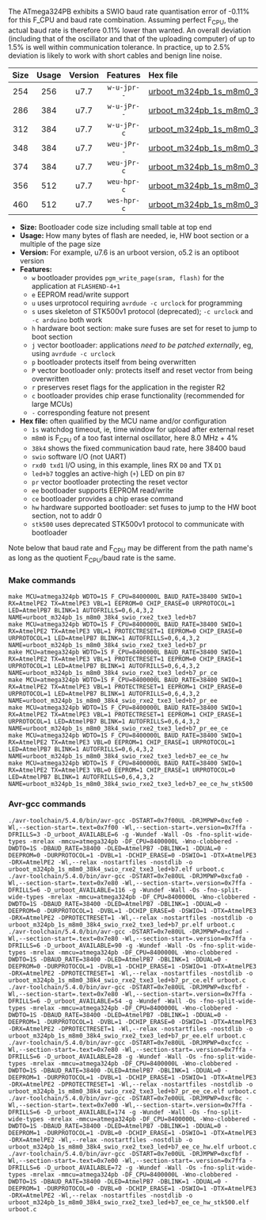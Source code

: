 The ATmega324PB exhibits a SWIO baud rate quantisation error of -0.11% for this F_CPU and baud rate combination. Assuming perfect F<sub>CPU</sub>, the actual baud rate is therefore 0.11% lower than wanted. An overall deviation (including that of the oscillator and that of the uploading computer) of up to 1.5% is well within communication tolerance. In practice, up to 2.5% deviation is likely to work with short cables and benign line noise.

|Size|Usage|Version|Features|Hex file|
|:-:|:-:|:-:|:-:|:--|
|254|256|u7.7|`w-u-jpr--`|[urboot_m324pb_1s_m8m0_38k4_swio_rxe2_txe3_led+b7.hex](https://raw.githubusercontent.com/stefanrueger/urboot.hex/main/mcus/atmega324pb/watchdog_1_s/internal_oscillator_m%2B5.00%25/%2B8m000000_hz/%2B%2B38k4_baud/uart2_rxe2_txe3/led%2Bb7/urboot_m324pb_1s_m8m0_38k4_swio_rxe2_txe3_led%2Bb7.hex)|
|286|384|u7.7|`w-u-jPr--`|[urboot_m324pb_1s_m8m0_38k4_swio_rxe2_txe3_led+b7_pr.hex](https://raw.githubusercontent.com/stefanrueger/urboot.hex/main/mcus/atmega324pb/watchdog_1_s/internal_oscillator_m%2B5.00%25/%2B8m000000_hz/%2B%2B38k4_baud/uart2_rxe2_txe3/led%2Bb7/urboot_m324pb_1s_m8m0_38k4_swio_rxe2_txe3_led%2Bb7_pr.hex)|
|312|384|u7.7|`w-u-jPr-c`|[urboot_m324pb_1s_m8m0_38k4_swio_rxe2_txe3_led+b7_pr_ce.hex](https://raw.githubusercontent.com/stefanrueger/urboot.hex/main/mcus/atmega324pb/watchdog_1_s/internal_oscillator_m%2B5.00%25/%2B8m000000_hz/%2B%2B38k4_baud/uart2_rxe2_txe3/led%2Bb7/urboot_m324pb_1s_m8m0_38k4_swio_rxe2_txe3_led%2Bb7_pr_ce.hex)|
|348|384|u7.7|`weu-jPr--`|[urboot_m324pb_1s_m8m0_38k4_swio_rxe2_txe3_led+b7_pr_ee.hex](https://raw.githubusercontent.com/stefanrueger/urboot.hex/main/mcus/atmega324pb/watchdog_1_s/internal_oscillator_m%2B5.00%25/%2B8m000000_hz/%2B%2B38k4_baud/uart2_rxe2_txe3/led%2Bb7/urboot_m324pb_1s_m8m0_38k4_swio_rxe2_txe3_led%2Bb7_pr_ee.hex)|
|374|384|u7.7|`weu-jPr-c`|[urboot_m324pb_1s_m8m0_38k4_swio_rxe2_txe3_led+b7_pr_ee_ce.hex](https://raw.githubusercontent.com/stefanrueger/urboot.hex/main/mcus/atmega324pb/watchdog_1_s/internal_oscillator_m%2B5.00%25/%2B8m000000_hz/%2B%2B38k4_baud/uart2_rxe2_txe3/led%2Bb7/urboot_m324pb_1s_m8m0_38k4_swio_rxe2_txe3_led%2Bb7_pr_ee_ce.hex)|
|356|512|u7.7|`weu-hpr-c`|[urboot_m324pb_1s_m8m0_38k4_swio_rxe2_txe3_led+b7_ee_ce_hw.hex](https://raw.githubusercontent.com/stefanrueger/urboot.hex/main/mcus/atmega324pb/watchdog_1_s/internal_oscillator_m%2B5.00%25/%2B8m000000_hz/%2B%2B38k4_baud/uart2_rxe2_txe3/led%2Bb7/urboot_m324pb_1s_m8m0_38k4_swio_rxe2_txe3_led%2Bb7_ee_ce_hw.hex)|
|460|512|u7.7|`wes-hpr-c`|[urboot_m324pb_1s_m8m0_38k4_swio_rxe2_txe3_led+b7_ee_ce_hw_stk500.hex](https://raw.githubusercontent.com/stefanrueger/urboot.hex/main/mcus/atmega324pb/watchdog_1_s/internal_oscillator_m%2B5.00%25/%2B8m000000_hz/%2B%2B38k4_baud/uart2_rxe2_txe3/led%2Bb7/urboot_m324pb_1s_m8m0_38k4_swio_rxe2_txe3_led%2Bb7_ee_ce_hw_stk500.hex)|

- **Size:** Bootloader code size including small table at top end
- **Usage:** How many bytes of flash are needed, ie, HW boot section or a multiple of the page size
- **Version:** For example, u7.6 is an urboot version, o5.2 is an optiboot version
- **Features:**
  + `w` bootloader provides `pgm_write_page(sram, flash)` for the application at `FLASHEND-4+1`
  + `e` EEPROM read/write support
  + `u` uses urprotocol requiring `avrdude -c urclock` for programming
  + `s` uses skeleton of STK500v1 protocol (deprecated); `-c urclock` and `-c arduino` both work
  + `h` hardware boot section: make sure fuses are set for reset to jump to boot section
  + `j` vector bootloader: applications *need to be patched externally*, eg, using `avrdude -c urclock`
  + `p` bootloader protects itself from being overwritten
  + `P` vector bootloader only: protects itself and reset vector from being overwritten
  + `r` preserves reset flags for the application in the register R2
  + `c` bootloader provides chip erase functionality (recommended for large MCUs)
  + `-` corresponding feature not present
- **Hex file:** often qualified by the MCU name and/or configuration
  + `1s` watchdog timeout, ie, time window for upload after external reset
  + `m8m0` is F<sub>CPU</sub> of a too fast internal oscillator, here 8.0 MHz + 4%
  + `38k4` shows the fixed communication baud rate, here 38400 baud
  + `swio` software I/O (not UART)
  + `rxd0 txd1` I/O using, in this example, lines RX `D0` and TX `D1`
  + `led+b7` toggles an active-high (`+`) LED on pin `B7`
  + `pr` vector bootloader protecting the reset vector
  + `ee` bootloader supports EEPROM read/write
  + `ce` bootloader provides a chip erase command
  + `hw` hardware supported bootloader: set fuses to jump to the HW boot section, not to addr 0
  + `stk500` uses deprecated STK500v1 protocol to communicate with bootloader


Note below that baud rate and F<sub>CPU</sub> may be different from the path name's as long as the quotient F<sub>CPU</sub>/baud rate is the same.

### Make commands
```
make MCU=atmega324pb WDTO=1S F_CPU=8400000L BAUD_RATE=38400 SWIO=1 RX=AtmelPE2 TX=AtmelPE3 VBL=1 EEPROM=0 CHIP_ERASE=0 URPROTOCOL=1 LED=AtmelPB7 BLINK=1 AUTOFRILLS=0,6,4,3,2 NAME=urboot_m324pb_1s_m8m0_38k4_swio_rxe2_txe3_led+b7
make MCU=atmega324pb WDTO=1S F_CPU=8400000L BAUD_RATE=38400 SWIO=1 RX=AtmelPE2 TX=AtmelPE3 VBL=1 PROTECTRESET=1 EEPROM=0 CHIP_ERASE=0 URPROTOCOL=1 LED=AtmelPB7 BLINK=1 AUTOFRILLS=0,6,4,3,2 NAME=urboot_m324pb_1s_m8m0_38k4_swio_rxe2_txe3_led+b7_pr
make MCU=atmega324pb WDTO=1S F_CPU=8400000L BAUD_RATE=38400 SWIO=1 RX=AtmelPE2 TX=AtmelPE3 VBL=1 PROTECTRESET=1 EEPROM=0 CHIP_ERASE=1 URPROTOCOL=1 LED=AtmelPB7 BLINK=1 AUTOFRILLS=0,6,4,3,2 NAME=urboot_m324pb_1s_m8m0_38k4_swio_rxe2_txe3_led+b7_pr_ce
make MCU=atmega324pb WDTO=1S F_CPU=8400000L BAUD_RATE=38400 SWIO=1 RX=AtmelPE2 TX=AtmelPE3 VBL=1 PROTECTRESET=1 EEPROM=1 CHIP_ERASE=0 URPROTOCOL=1 LED=AtmelPB7 BLINK=1 AUTOFRILLS=0,6,4,3,2 NAME=urboot_m324pb_1s_m8m0_38k4_swio_rxe2_txe3_led+b7_pr_ee
make MCU=atmega324pb WDTO=1S F_CPU=8400000L BAUD_RATE=38400 SWIO=1 RX=AtmelPE2 TX=AtmelPE3 VBL=1 PROTECTRESET=1 EEPROM=1 CHIP_ERASE=1 URPROTOCOL=1 LED=AtmelPB7 BLINK=1 AUTOFRILLS=0,6,4,3,2 NAME=urboot_m324pb_1s_m8m0_38k4_swio_rxe2_txe3_led+b7_pr_ee_ce
make MCU=atmega324pb WDTO=1S F_CPU=8400000L BAUD_RATE=38400 SWIO=1 RX=AtmelPE2 TX=AtmelPE3 VBL=0 EEPROM=1 CHIP_ERASE=1 URPROTOCOL=1 LED=AtmelPB7 BLINK=1 AUTOFRILLS=0,6,4,3,2 NAME=urboot_m324pb_1s_m8m0_38k4_swio_rxe2_txe3_led+b7_ee_ce_hw
make MCU=atmega324pb WDTO=1S F_CPU=8400000L BAUD_RATE=38400 SWIO=1 RX=AtmelPE2 TX=AtmelPE3 VBL=0 EEPROM=1 CHIP_ERASE=1 URPROTOCOL=0 LED=AtmelPB7 BLINK=1 AUTOFRILLS=0,6,4,3,2 NAME=urboot_m324pb_1s_m8m0_38k4_swio_rxe2_txe3_led+b7_ee_ce_hw_stk500
```

### Avr-gcc commands
```
./avr-toolchain/5.4.0/bin/avr-gcc -DSTART=0x7f00UL -DRJMPWP=0xcfe0 -Wl,--section-start=.text=0x7f00 -Wl,--section-start=.version=0x7ffa -DFRILLS=3 -D_urboot_AVAILABLE=6 -g -Wundef -Wall -Os -fno-split-wide-types -mrelax -mmcu=atmega324pb -DF_CPU=8400000L -Wno-clobbered -DWDTO=1S -DBAUD_RATE=38400 -DLED=AtmelPB7 -DBLINK=1 -DDUAL=0 -DEEPROM=0 -DURPROTOCOL=1 -DVBL=1 -DCHIP_ERASE=0 -DSWIO=1 -DTX=AtmelPE3 -DRX=AtmelPE2 -Wl,--relax -nostartfiles -nostdlib -o urboot_m324pb_1s_m8m0_38k4_swio_rxe2_txe3_led+b7.elf urboot.c
./avr-toolchain/5.4.0/bin/avr-gcc -DSTART=0x7e80UL -DRJMPWP=0xcfa0 -Wl,--section-start=.text=0x7e80 -Wl,--section-start=.version=0x7ffa -DFRILLS=6 -D_urboot_AVAILABLE=116 -g -Wundef -Wall -Os -fno-split-wide-types -mrelax -mmcu=atmega324pb -DF_CPU=8400000L -Wno-clobbered -DWDTO=1S -DBAUD_RATE=38400 -DLED=AtmelPB7 -DBLINK=1 -DDUAL=0 -DEEPROM=0 -DURPROTOCOL=1 -DVBL=1 -DCHIP_ERASE=0 -DSWIO=1 -DTX=AtmelPE3 -DRX=AtmelPE2 -DPROTECTRESET=1 -Wl,--relax -nostartfiles -nostdlib -o urboot_m324pb_1s_m8m0_38k4_swio_rxe2_txe3_led+b7_pr.elf urboot.c
./avr-toolchain/5.4.0/bin/avr-gcc -DSTART=0x7e80UL -DRJMPWP=0xcfad -Wl,--section-start=.text=0x7e80 -Wl,--section-start=.version=0x7ffa -DFRILLS=6 -D_urboot_AVAILABLE=90 -g -Wundef -Wall -Os -fno-split-wide-types -mrelax -mmcu=atmega324pb -DF_CPU=8400000L -Wno-clobbered -DWDTO=1S -DBAUD_RATE=38400 -DLED=AtmelPB7 -DBLINK=1 -DDUAL=0 -DEEPROM=0 -DURPROTOCOL=1 -DVBL=1 -DCHIP_ERASE=1 -DSWIO=1 -DTX=AtmelPE3 -DRX=AtmelPE2 -DPROTECTRESET=1 -Wl,--relax -nostartfiles -nostdlib -o urboot_m324pb_1s_m8m0_38k4_swio_rxe2_txe3_led+b7_pr_ce.elf urboot.c
./avr-toolchain/5.4.0/bin/avr-gcc -DSTART=0x7e80UL -DRJMPWP=0xcfbf -Wl,--section-start=.text=0x7e80 -Wl,--section-start=.version=0x7ffa -DFRILLS=6 -D_urboot_AVAILABLE=54 -g -Wundef -Wall -Os -fno-split-wide-types -mrelax -mmcu=atmega324pb -DF_CPU=8400000L -Wno-clobbered -DWDTO=1S -DBAUD_RATE=38400 -DLED=AtmelPB7 -DBLINK=1 -DDUAL=0 -DEEPROM=1 -DURPROTOCOL=1 -DVBL=1 -DCHIP_ERASE=0 -DSWIO=1 -DTX=AtmelPE3 -DRX=AtmelPE2 -DPROTECTRESET=1 -Wl,--relax -nostartfiles -nostdlib -o urboot_m324pb_1s_m8m0_38k4_swio_rxe2_txe3_led+b7_pr_ee.elf urboot.c
./avr-toolchain/5.4.0/bin/avr-gcc -DSTART=0x7e80UL -DRJMPWP=0xcfcc -Wl,--section-start=.text=0x7e80 -Wl,--section-start=.version=0x7ffa -DFRILLS=6 -D_urboot_AVAILABLE=28 -g -Wundef -Wall -Os -fno-split-wide-types -mrelax -mmcu=atmega324pb -DF_CPU=8400000L -Wno-clobbered -DWDTO=1S -DBAUD_RATE=38400 -DLED=AtmelPB7 -DBLINK=1 -DDUAL=0 -DEEPROM=1 -DURPROTOCOL=1 -DVBL=1 -DCHIP_ERASE=1 -DSWIO=1 -DTX=AtmelPE3 -DRX=AtmelPE2 -DPROTECTRESET=1 -Wl,--relax -nostartfiles -nostdlib -o urboot_m324pb_1s_m8m0_38k4_swio_rxe2_txe3_led+b7_pr_ee_ce.elf urboot.c
./avr-toolchain/5.4.0/bin/avr-gcc -DSTART=0x7e00UL -DRJMPWP=0xcf8c -Wl,--section-start=.text=0x7e00 -Wl,--section-start=.version=0x7ffa -DFRILLS=6 -D_urboot_AVAILABLE=174 -g -Wundef -Wall -Os -fno-split-wide-types -mrelax -mmcu=atmega324pb -DF_CPU=8400000L -Wno-clobbered -DWDTO=1S -DBAUD_RATE=38400 -DLED=AtmelPB7 -DBLINK=1 -DDUAL=0 -DEEPROM=1 -DURPROTOCOL=1 -DVBL=0 -DCHIP_ERASE=1 -DSWIO=1 -DTX=AtmelPE3 -DRX=AtmelPE2 -Wl,--relax -nostartfiles -nostdlib -o urboot_m324pb_1s_m8m0_38k4_swio_rxe2_txe3_led+b7_ee_ce_hw.elf urboot.c
./avr-toolchain/5.4.0/bin/avr-gcc -DSTART=0x7e00UL -DRJMPWP=0xcfbf -Wl,--section-start=.text=0x7e00 -Wl,--section-start=.version=0x7ffa -DFRILLS=6 -D_urboot_AVAILABLE=72 -g -Wundef -Wall -Os -fno-split-wide-types -mrelax -mmcu=atmega324pb -DF_CPU=8400000L -Wno-clobbered -DWDTO=1S -DBAUD_RATE=38400 -DLED=AtmelPB7 -DBLINK=1 -DDUAL=0 -DEEPROM=1 -DURPROTOCOL=0 -DVBL=0 -DCHIP_ERASE=1 -DSWIO=1 -DTX=AtmelPE3 -DRX=AtmelPE2 -Wl,--relax -nostartfiles -nostdlib -o urboot_m324pb_1s_m8m0_38k4_swio_rxe2_txe3_led+b7_ee_ce_hw_stk500.elf urboot.c
```

